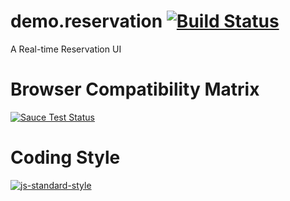 # demo.reservation [![Build Status](https://travis-ci.org/hden/demo.reservation.svg)](https://travis-ci.org/hden/demo.reservation)
A Real-time Reservation UI

# Browser Compatibility Matrix
[![Sauce Test Status](https://saucelabs.com/browser-matrix/omom.svg)](https://saucelabs.com/u/omom)

# Coding Style
[![js-standard-style](https://cdn.rawgit.com/feross/standard/master/badge.svg)](https://github.com/feross/standard)

